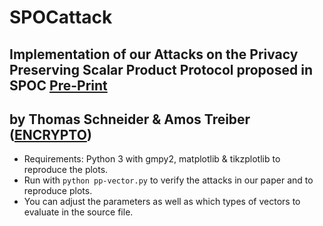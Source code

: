 # SPOCattack

## Implementation of our Attacks on the Privacy Preserving Scalar Product Protocol proposed in SPOC [Pre-Print](https://arxiv.org/abs/1906.04862)
by Thomas Schneider & Amos Treiber ([ENCRYPTO](https://encrypto.de))
----

* Requirements: Python 3 with gmpy2, matplotlib & tikzplotlib to reproduce the plots.
* Run with `python pp-vector.py` to verify the attacks in our paper and to reproduce plots.
* You can adjust the parameters as well as which types of vectors to evaluate in the source file.
